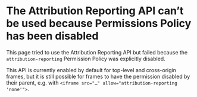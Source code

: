 # The Attribution Reporting API can’t be used because Permissions Policy has been disabled

This page tried to use the Attribution Reporting API but failed because the
`attribution-reporting` Permission Policy was explicitly disabled.

This API is currently enabled by default for top-level and cross-origin frames,
but it is still possible for frames to have the permission disabled by their
parent, e.g. with `<iframe src="…" allow="attribution-reporting 'none'">`.
